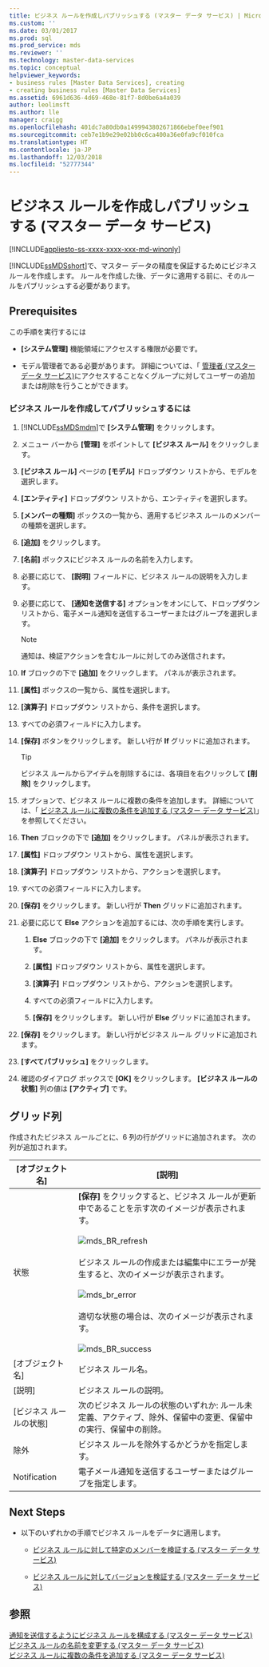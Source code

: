 ```yaml
---
title: ビジネス ルールを作成しパブリッシュする (マスター データ サービス) | Microsoft Docs
ms.custom: ''
ms.date: 03/01/2017
ms.prod: sql
ms.prod_service: mds
ms.reviewer: ''
ms.technology: master-data-services
ms.topic: conceptual
helpviewer_keywords:
- business rules [Master Data Services], creating
- creating business rules [Master Data Services]
ms.assetid: 6961d636-4d69-468e-81f7-8d0be6a4a039
author: leolimsft
ms.author: lle
manager: craigg
ms.openlocfilehash: 401dc7a80db0a1499943802671866ebef0eef901
ms.sourcegitcommit: ceb7e1b9e29e02bb0c6ca400a36e0fa9cf010fca
ms.translationtype: HT
ms.contentlocale: ja-JP
ms.lasthandoff: 12/03/2018
ms.locfileid: "52777344"
---
```

# <a name="create-and-publish-a-business-rule-master-data-services"></a>ビジネス ルールを作成しパブリッシュする (マスター データ サービス)

[!INCLUDE[appliesto-ss-xxxx-xxxx-xxx-md-winonly](../includes/appliesto-ss-xxxx-xxxx-xxx-md-winonly.md)]

  [!INCLUDE[ssMDSshort](../includes/ssmdsshort-md.md)]で、マスター データの精度を保証するためにビジネス ルールを作成します。 ルールを作成した後、データに適用する前に、そのルールをパブリッシュする必要があります。  
  
## <a name="prerequisites"></a>Prerequisites  
 この手順を実行するには  
  
-   **[システム管理]** 機能領域にアクセスする権限が必要です。  
  
-   モデル管理者である必要があります。 詳細については、「 [管理者 (マスター データ サービス)](../master-data-services/administrators-master-data-services.md)にアクセスすることなくグループに対してユーザーの追加または削除を行うことができます。  
  
### <a name="to-create-and-publish-a-business-rule"></a>ビジネス ルールを作成してパブリッシュするには  
  
1.  [!INCLUDE[ssMDSmdm](../includes/ssmdsmdm-md.md)]で **[システム管理]** をクリックします。  
  
2.  メニュー バーから **[管理]** をポイントして **[ビジネス ルール]** をクリックします。  
  
3.  **[ビジネス ルール]** ページの **[モデル]** ドロップダウン リストから、モデルを選択します。  
  
4.  **[エンティティ]** ドロップダウン リストから、エンティティを選択します。  
  
5.  **[メンバーの種類]** ボックスの一覧から、適用するビジネス ルールのメンバーの種類を選択します。  
  
6.  **[追加]** をクリックします。  
  
7.  **[名前]** ボックスにビジネス ルールの名前を入力します。  
  
8.  必要に応じて、 **[説明]** フィールドに、ビジネス ルールの説明を入力します。  
  
9. 必要に応じて、 **[通知を送信する]** オプションをオンにして、ドロップダウン リストから、電子メール通知を送信するユーザーまたはグループを選択します。  
  
    > [!NOTE]  
    >  通知は、検証アクションを含むルールに対してのみ送信されます。  
  
10. **If** ブロックの下で **[追加]** をクリックします。 パネルが表示されます。  
  
11. **[属性]** ボックスの一覧から、属性を選択します。  
  
12. **[演算子]** ドロップダウン リストから、条件を選択します。  
  
13. すべての必須フィールドに入力します。  
  
14. **[保存]** ボタンをクリックします。 新しい行が **If** グリッドに追加されます。  
  
    > [!TIP]  
    >  ビジネス ルールからアイテムを削除するには、各項目を右クリックして **[削除]** をクリックします。  
  
15. オプションで、ビジネス ルールに複数の条件を追加します。 詳細については、「 [ビジネス ルールに複数の条件を追加する (マスター データ サービス)](../master-data-services/add-multiple-conditions-to-a-business-rule-master-data-services.md)」を参照してください。  
  
16. **Then** ブロックの下で **[追加]** をクリックします。 パネルが表示されます。  
  
17. **[属性]** ドロップダウン リストから、属性を選択します。  
  
18. **[演算子]** ドロップダウン リストから、アクションを選択します。  
  
19. すべての必須フィールドに入力します。  
  
20. **[保存]** をクリックします。 新しい行が **Then** グリッドに追加されます。  
  
21. 必要に応じて **Else** アクションを追加するには、次の手順を実行します。  
  
    1.  **Else** ブロックの下で **[追加]** をクリックします。 パネルが表示されます。  
  
    2.  **[属性]** ドロップダウン リストから、属性を選択します。  
  
    3.  **[演算子]** ドロップダウン リストから、アクションを選択します。  
  
    4.  すべての必須フィールドに入力します。  
  
    5.  **[保存]** をクリックします。 新しい行が **Else** グリッドに追加されます。  
  
22. **[保存]** をクリックします。 新しい行がビジネス ルール グリッドに追加されます。  
  
23. **[すべてパブリッシュ]** をクリックします。  
  
24. 確認のダイアログ ボックスで **[OK]** をクリックします。 **[ビジネス ルールの状態]** 列の値は **[アクティブ]** です。  
  
## <a name="grid-columns"></a>グリッド列  
 作成されたビジネス ルールごとに、6 列の行がグリッドに追加されます。 次の列が追加されます。  
  
|[オブジェクト名]|[説明]|  
|----------|-----------------|  
|状態|**[保存]** をクリックすると、ビジネス ルールが更新中であることを示す次のイメージが表示されます。<br /><br /> ![mds_BR_refresh](../master-data-services/media/mds-br-refresh.png "mds_BR_refresh")<br /><br /> ビジネス ルールの作成または編集中にエラーが発生すると、次のイメージが表示されます。<br /><br /> ![mds_br_error](../master-data-services/media/mds-br-error.png "mds_br_error")<br /><br /> 適切な状態の場合は、次のイメージが表示されます。<br /><br /> ![mds_BR_success](../master-data-services/media/mds-br-success.png "mds_BR_success")|  
|[オブジェクト名]|ビジネス ルール名。|  
|[説明]|ビジネス ルールの説明。|  
|[ビジネス ルールの状態]|次のビジネス ルールの状態のいずれか: ルール未定義、アクティブ、除外、保留中の変更、保留中の実行、保留中の削除。|  
|除外|ビジネス ルールを除外するかどうかを指定します。|  
|Notification|電子メール通知を送信するユーザーまたはグループを指定します。|  
  
## <a name="next-steps"></a>Next Steps  
  
-   以下のいずれかの手順でビジネス ルールをデータに適用します。  
  
    -   [ビジネス ルールに対して特定のメンバーを検証する (マスター データ サービス)](../master-data-services/validate-specific-members-against-business-rules-master-data-services.md)  
  
    -   [ビジネス ルールに対してバージョンを検証する (マスター データ サービス)](../master-data-services/validate-a-version-against-business-rules-master-data-services.md)  
  
## <a name="see-also"></a>参照  
 [通知を送信するようにビジネス ルールを構成する (マスター データ サービス)](../master-data-services/configure-business-rules-to-send-notifications-master-data-services.md)   
 [ビジネス ルールの名前を変更する (マスター データ サービス)](../master-data-services/change-a-business-rule-name-master-data-services.md)   
 [ビジネス ルールに複数の条件を追加する (マスター データ サービス)](../master-data-services/add-multiple-conditions-to-a-business-rule-master-data-services.md)  
  
  
